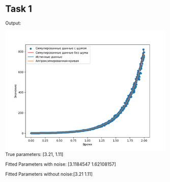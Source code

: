 
# Task 1
Output:

![output](/output1.png)
True parameters: [3.21, 1.11]

Fitted Parameters with noise: [3.1184547  1.62108157]

Fitted Parameters without noise:[3.21 1.11]
